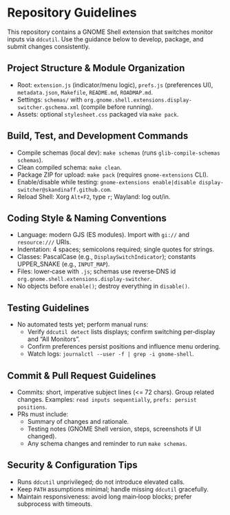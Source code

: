 # Repository Guidelines

This repository contains a GNOME Shell extension that switches monitor inputs via `ddcutil`. Use the guidance below to develop, package, and submit changes consistently.

## Project Structure & Module Organization
- Root: `extension.js` (indicator/menu logic), `prefs.js` (preferences UI), `metadata.json`, `Makefile`, `README.md`, `ROADMAP.md`.
- Settings: `schemas/` with `org.gnome.shell.extensions.display-switcher.gschema.xml` (compile before running).
- Assets: optional `stylesheet.css` packaged via `make pack`.

## Build, Test, and Development Commands
- Compile schemas (local dev): `make schemas` (runs `glib-compile-schemas schemas`).
- Clean compiled schema: `make clean`.
- Package ZIP for upload: `make pack` (requires `gnome-extensions` CLI).
- Enable/disable while testing: `gnome-extensions enable|disable display-switcher@skandinaff.github.com`.
- Reload Shell: Xorg `Alt+F2`, type `r`; Wayland: log out/in.

## Coding Style & Naming Conventions
- Language: modern GJS (ES modules). Import with `gi://` and `resource:///` URIs.
- Indentation: 4 spaces; semicolons required; single quotes for strings.
- Classes: PascalCase (e.g., `DisplaySwitchIndicator`); constants UPPER_SNAKE (e.g., `INPUT_MAP`).
- Files: lower‑case with `.js`; schemas use reverse‑DNS id `org.gnome.shell.extensions.display-switcher`.
- No objects before `enable()`; destroy everything in `disable()`.

## Testing Guidelines
- No automated tests yet; perform manual runs:
  - Verify `ddcutil detect` lists displays; confirm switching per‑display and “All Monitors”.
  - Confirm preferences persist positions and influence menu ordering.
  - Watch logs: `journalctl --user -f | grep -i gnome-shell`.

## Commit & Pull Request Guidelines
- Commits: short, imperative subject lines (<= 72 chars). Group related changes. Examples: `read inputs sequentially`, `prefs: persist positions`.
- PRs must include:
  - Summary of changes and rationale.
  - Testing notes (GNOME Shell version, steps, screenshots if UI changed).
  - Any schema changes and reminder to run `make schemas`.

## Security & Configuration Tips
- Runs `ddcutil` unprivileged; do not introduce elevated calls.
- Keep `PATH` assumptions minimal; handle missing `ddcutil` gracefully.
- Maintain responsiveness: avoid long main‑loop blocks; prefer subprocess with timeouts.

